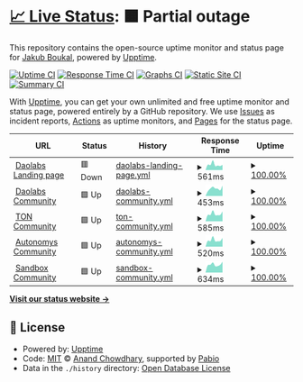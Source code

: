 # [📈 Live Status](https://SukiCZ.github.io/DAO-Upptime): <!--live status--> **🟧 Partial outage**

This repository contains the open-source uptime monitor and status page for [Jakub Boukal](suki.wtf), powered by [Upptime](https://github.com/upptime/upptime).

[![Uptime CI](https://github.com/SukiCZ/DAO-Upptime/workflows/Uptime%20CI/badge.svg)](https://github.com/SukiCZ/DAO-Upptime/actions?query=workflow%3A%22Uptime+CI%22)
[![Response Time CI](https://github.com/SukiCZ/DAO-Upptime/workflows/Response%20Time%20CI/badge.svg)](https://github.com/SukiCZ/DAO-Upptime/actions?query=workflow%3A%22Response+Time+CI%22)
[![Graphs CI](https://github.com/SukiCZ/DAO-Upptime/workflows/Graphs%20CI/badge.svg)](https://github.com/SukiCZ/DAO-Upptime/actions?query=workflow%3A%22Graphs+CI%22)
[![Static Site CI](https://github.com/SukiCZ/DAO-Upptime/workflows/Static%20Site%20CI/badge.svg)](https://github.com/SukiCZ/DAO-Upptime/actions?query=workflow%3A%22Static+Site+CI%22)
[![Summary CI](https://github.com/SukiCZ/DAO-Upptime/workflows/Summary%20CI/badge.svg)](https://github.com/SukiCZ/DAO-Upptime/actions?query=workflow%3A%22Summary+CI%22)

With [Upptime](https://upptime.js.org), you can get your own unlimited and free uptime monitor and status page, powered entirely by a GitHub repository. We use [Issues](https://github.com/SukiCZ/DAO-Upptime/issues) as incident reports, [Actions](https://github.com/SukiCZ/DAO-Upptime/actions) as uptime monitors, and [Pages](https://SukiCZ.github.io/DAO-Upptime) for the status page.

<!--start: status pages-->
<!-- This summary is generated by Upptime (https://github.com/upptime/upptime) -->
<!-- Do not edit this manually, your changes will be overwritten -->
<!-- prettier-ignore -->
| URL | Status | History | Response Time | Uptime |
| --- | ------ | ------- | ------------- | ------ |
| <img alt="" src="https://icons.duckduckgo.com/ip3/daolabs.com.ico" height="13"> [Daolabs Landing page](https://daolabs.com) | 🟥 Down | [daolabs-landing-page.yml](https://github.com/SukiCZ/DAO-Upptime/commits/HEAD/history/daolabs-landing-page.yml) | <details><summary><img alt="Response time graph" src="./graphs/daolabs-landing-page/response-time-week.png" height="20"> 561ms</summary><br><a href="https://SukiCZ.github.io/DAO-Upptime/history/daolabs-landing-page"><img alt="Response time 551" src="https://img.shields.io/endpoint?url=https%3A%2F%2Fraw.githubusercontent.com%2FSukiCZ%2FDAO-Upptime%2FHEAD%2Fapi%2Fdaolabs-landing-page%2Fresponse-time.json"></a><br><a href="https://SukiCZ.github.io/DAO-Upptime/history/daolabs-landing-page"><img alt="24-hour response time 535" src="https://img.shields.io/endpoint?url=https%3A%2F%2Fraw.githubusercontent.com%2FSukiCZ%2FDAO-Upptime%2FHEAD%2Fapi%2Fdaolabs-landing-page%2Fresponse-time-day.json"></a><br><a href="https://SukiCZ.github.io/DAO-Upptime/history/daolabs-landing-page"><img alt="7-day response time 561" src="https://img.shields.io/endpoint?url=https%3A%2F%2Fraw.githubusercontent.com%2FSukiCZ%2FDAO-Upptime%2FHEAD%2Fapi%2Fdaolabs-landing-page%2Fresponse-time-week.json"></a><br><a href="https://SukiCZ.github.io/DAO-Upptime/history/daolabs-landing-page"><img alt="30-day response time 551" src="https://img.shields.io/endpoint?url=https%3A%2F%2Fraw.githubusercontent.com%2FSukiCZ%2FDAO-Upptime%2FHEAD%2Fapi%2Fdaolabs-landing-page%2Fresponse-time-month.json"></a><br><a href="https://SukiCZ.github.io/DAO-Upptime/history/daolabs-landing-page"><img alt="1-year response time 551" src="https://img.shields.io/endpoint?url=https%3A%2F%2Fraw.githubusercontent.com%2FSukiCZ%2FDAO-Upptime%2FHEAD%2Fapi%2Fdaolabs-landing-page%2Fresponse-time-year.json"></a></details> | <details><summary><a href="https://SukiCZ.github.io/DAO-Upptime/history/daolabs-landing-page">100.00%</a></summary><a href="https://SukiCZ.github.io/DAO-Upptime/history/daolabs-landing-page"><img alt="All-time uptime 100.00%" src="https://img.shields.io/endpoint?url=https%3A%2F%2Fraw.githubusercontent.com%2FSukiCZ%2FDAO-Upptime%2FHEAD%2Fapi%2Fdaolabs-landing-page%2Fuptime.json"></a><br><a href="https://SukiCZ.github.io/DAO-Upptime/history/daolabs-landing-page"><img alt="24-hour uptime 99.99%" src="https://img.shields.io/endpoint?url=https%3A%2F%2Fraw.githubusercontent.com%2FSukiCZ%2FDAO-Upptime%2FHEAD%2Fapi%2Fdaolabs-landing-page%2Fuptime-day.json"></a><br><a href="https://SukiCZ.github.io/DAO-Upptime/history/daolabs-landing-page"><img alt="7-day uptime 100.00%" src="https://img.shields.io/endpoint?url=https%3A%2F%2Fraw.githubusercontent.com%2FSukiCZ%2FDAO-Upptime%2FHEAD%2Fapi%2Fdaolabs-landing-page%2Fuptime-week.json"></a><br><a href="https://SukiCZ.github.io/DAO-Upptime/history/daolabs-landing-page"><img alt="30-day uptime 100.00%" src="https://img.shields.io/endpoint?url=https%3A%2F%2Fraw.githubusercontent.com%2FSukiCZ%2FDAO-Upptime%2FHEAD%2Fapi%2Fdaolabs-landing-page%2Fuptime-month.json"></a><br><a href="https://SukiCZ.github.io/DAO-Upptime/history/daolabs-landing-page"><img alt="1-year uptime 100.00%" src="https://img.shields.io/endpoint?url=https%3A%2F%2Fraw.githubusercontent.com%2FSukiCZ%2FDAO-Upptime%2FHEAD%2Fapi%2Fdaolabs-landing-page%2Fuptime-year.json"></a></details>
| <img alt="" src="https://icons.duckduckgo.com/ip3/community.daolabs.com.ico" height="13"> [Daolabs Community](https://community.daolabs.com) | 🟩 Up | [daolabs-community.yml](https://github.com/SukiCZ/DAO-Upptime/commits/HEAD/history/daolabs-community.yml) | <details><summary><img alt="Response time graph" src="./graphs/daolabs-community/response-time-week.png" height="20"> 453ms</summary><br><a href="https://SukiCZ.github.io/DAO-Upptime/history/daolabs-community"><img alt="Response time 448" src="https://img.shields.io/endpoint?url=https%3A%2F%2Fraw.githubusercontent.com%2FSukiCZ%2FDAO-Upptime%2FHEAD%2Fapi%2Fdaolabs-community%2Fresponse-time.json"></a><br><a href="https://SukiCZ.github.io/DAO-Upptime/history/daolabs-community"><img alt="24-hour response time 629" src="https://img.shields.io/endpoint?url=https%3A%2F%2Fraw.githubusercontent.com%2FSukiCZ%2FDAO-Upptime%2FHEAD%2Fapi%2Fdaolabs-community%2Fresponse-time-day.json"></a><br><a href="https://SukiCZ.github.io/DAO-Upptime/history/daolabs-community"><img alt="7-day response time 453" src="https://img.shields.io/endpoint?url=https%3A%2F%2Fraw.githubusercontent.com%2FSukiCZ%2FDAO-Upptime%2FHEAD%2Fapi%2Fdaolabs-community%2Fresponse-time-week.json"></a><br><a href="https://SukiCZ.github.io/DAO-Upptime/history/daolabs-community"><img alt="30-day response time 448" src="https://img.shields.io/endpoint?url=https%3A%2F%2Fraw.githubusercontent.com%2FSukiCZ%2FDAO-Upptime%2FHEAD%2Fapi%2Fdaolabs-community%2Fresponse-time-month.json"></a><br><a href="https://SukiCZ.github.io/DAO-Upptime/history/daolabs-community"><img alt="1-year response time 448" src="https://img.shields.io/endpoint?url=https%3A%2F%2Fraw.githubusercontent.com%2FSukiCZ%2FDAO-Upptime%2FHEAD%2Fapi%2Fdaolabs-community%2Fresponse-time-year.json"></a></details> | <details><summary><a href="https://SukiCZ.github.io/DAO-Upptime/history/daolabs-community">100.00%</a></summary><a href="https://SukiCZ.github.io/DAO-Upptime/history/daolabs-community"><img alt="All-time uptime 100.00%" src="https://img.shields.io/endpoint?url=https%3A%2F%2Fraw.githubusercontent.com%2FSukiCZ%2FDAO-Upptime%2FHEAD%2Fapi%2Fdaolabs-community%2Fuptime.json"></a><br><a href="https://SukiCZ.github.io/DAO-Upptime/history/daolabs-community"><img alt="24-hour uptime 100.00%" src="https://img.shields.io/endpoint?url=https%3A%2F%2Fraw.githubusercontent.com%2FSukiCZ%2FDAO-Upptime%2FHEAD%2Fapi%2Fdaolabs-community%2Fuptime-day.json"></a><br><a href="https://SukiCZ.github.io/DAO-Upptime/history/daolabs-community"><img alt="7-day uptime 100.00%" src="https://img.shields.io/endpoint?url=https%3A%2F%2Fraw.githubusercontent.com%2FSukiCZ%2FDAO-Upptime%2FHEAD%2Fapi%2Fdaolabs-community%2Fuptime-week.json"></a><br><a href="https://SukiCZ.github.io/DAO-Upptime/history/daolabs-community"><img alt="30-day uptime 100.00%" src="https://img.shields.io/endpoint?url=https%3A%2F%2Fraw.githubusercontent.com%2FSukiCZ%2FDAO-Upptime%2FHEAD%2Fapi%2Fdaolabs-community%2Fuptime-month.json"></a><br><a href="https://SukiCZ.github.io/DAO-Upptime/history/daolabs-community"><img alt="1-year uptime 100.00%" src="https://img.shields.io/endpoint?url=https%3A%2F%2Fraw.githubusercontent.com%2FSukiCZ%2FDAO-Upptime%2FHEAD%2Fapi%2Fdaolabs-community%2Fuptime-year.json"></a></details>
| <img alt="" src="https://icons.duckduckgo.com/ip3/toncommunityhub.com.ico" height="13"> [TON Community](https://toncommunityhub.com) | 🟩 Up | [ton-community.yml](https://github.com/SukiCZ/DAO-Upptime/commits/HEAD/history/ton-community.yml) | <details><summary><img alt="Response time graph" src="./graphs/ton-community/response-time-week.png" height="20"> 585ms</summary><br><a href="https://SukiCZ.github.io/DAO-Upptime/history/ton-community"><img alt="Response time 660" src="https://img.shields.io/endpoint?url=https%3A%2F%2Fraw.githubusercontent.com%2FSukiCZ%2FDAO-Upptime%2FHEAD%2Fapi%2Fton-community%2Fresponse-time.json"></a><br><a href="https://SukiCZ.github.io/DAO-Upptime/history/ton-community"><img alt="24-hour response time 773" src="https://img.shields.io/endpoint?url=https%3A%2F%2Fraw.githubusercontent.com%2FSukiCZ%2FDAO-Upptime%2FHEAD%2Fapi%2Fton-community%2Fresponse-time-day.json"></a><br><a href="https://SukiCZ.github.io/DAO-Upptime/history/ton-community"><img alt="7-day response time 585" src="https://img.shields.io/endpoint?url=https%3A%2F%2Fraw.githubusercontent.com%2FSukiCZ%2FDAO-Upptime%2FHEAD%2Fapi%2Fton-community%2Fresponse-time-week.json"></a><br><a href="https://SukiCZ.github.io/DAO-Upptime/history/ton-community"><img alt="30-day response time 660" src="https://img.shields.io/endpoint?url=https%3A%2F%2Fraw.githubusercontent.com%2FSukiCZ%2FDAO-Upptime%2FHEAD%2Fapi%2Fton-community%2Fresponse-time-month.json"></a><br><a href="https://SukiCZ.github.io/DAO-Upptime/history/ton-community"><img alt="1-year response time 660" src="https://img.shields.io/endpoint?url=https%3A%2F%2Fraw.githubusercontent.com%2FSukiCZ%2FDAO-Upptime%2FHEAD%2Fapi%2Fton-community%2Fresponse-time-year.json"></a></details> | <details><summary><a href="https://SukiCZ.github.io/DAO-Upptime/history/ton-community">100.00%</a></summary><a href="https://SukiCZ.github.io/DAO-Upptime/history/ton-community"><img alt="All-time uptime 99.83%" src="https://img.shields.io/endpoint?url=https%3A%2F%2Fraw.githubusercontent.com%2FSukiCZ%2FDAO-Upptime%2FHEAD%2Fapi%2Fton-community%2Fuptime.json"></a><br><a href="https://SukiCZ.github.io/DAO-Upptime/history/ton-community"><img alt="24-hour uptime 100.00%" src="https://img.shields.io/endpoint?url=https%3A%2F%2Fraw.githubusercontent.com%2FSukiCZ%2FDAO-Upptime%2FHEAD%2Fapi%2Fton-community%2Fuptime-day.json"></a><br><a href="https://SukiCZ.github.io/DAO-Upptime/history/ton-community"><img alt="7-day uptime 100.00%" src="https://img.shields.io/endpoint?url=https%3A%2F%2Fraw.githubusercontent.com%2FSukiCZ%2FDAO-Upptime%2FHEAD%2Fapi%2Fton-community%2Fuptime-week.json"></a><br><a href="https://SukiCZ.github.io/DAO-Upptime/history/ton-community"><img alt="30-day uptime 99.83%" src="https://img.shields.io/endpoint?url=https%3A%2F%2Fraw.githubusercontent.com%2FSukiCZ%2FDAO-Upptime%2FHEAD%2Fapi%2Fton-community%2Fuptime-month.json"></a><br><a href="https://SukiCZ.github.io/DAO-Upptime/history/ton-community"><img alt="1-year uptime 99.83%" src="https://img.shields.io/endpoint?url=https%3A%2F%2Fraw.githubusercontent.com%2FSukiCZ%2FDAO-Upptime%2FHEAD%2Fapi%2Fton-community%2Fuptime-year.json"></a></details>
| <img alt="" src="https://icons.duckduckgo.com/ip3/community.autonomys.xyz.ico" height="13"> [Autonomys Community](https://community.autonomys.xyz) | 🟩 Up | [autonomys-community.yml](https://github.com/SukiCZ/DAO-Upptime/commits/HEAD/history/autonomys-community.yml) | <details><summary><img alt="Response time graph" src="./graphs/autonomys-community/response-time-week.png" height="20"> 520ms</summary><br><a href="https://SukiCZ.github.io/DAO-Upptime/history/autonomys-community"><img alt="Response time 517" src="https://img.shields.io/endpoint?url=https%3A%2F%2Fraw.githubusercontent.com%2FSukiCZ%2FDAO-Upptime%2FHEAD%2Fapi%2Fautonomys-community%2Fresponse-time.json"></a><br><a href="https://SukiCZ.github.io/DAO-Upptime/history/autonomys-community"><img alt="24-hour response time 680" src="https://img.shields.io/endpoint?url=https%3A%2F%2Fraw.githubusercontent.com%2FSukiCZ%2FDAO-Upptime%2FHEAD%2Fapi%2Fautonomys-community%2Fresponse-time-day.json"></a><br><a href="https://SukiCZ.github.io/DAO-Upptime/history/autonomys-community"><img alt="7-day response time 520" src="https://img.shields.io/endpoint?url=https%3A%2F%2Fraw.githubusercontent.com%2FSukiCZ%2FDAO-Upptime%2FHEAD%2Fapi%2Fautonomys-community%2Fresponse-time-week.json"></a><br><a href="https://SukiCZ.github.io/DAO-Upptime/history/autonomys-community"><img alt="30-day response time 517" src="https://img.shields.io/endpoint?url=https%3A%2F%2Fraw.githubusercontent.com%2FSukiCZ%2FDAO-Upptime%2FHEAD%2Fapi%2Fautonomys-community%2Fresponse-time-month.json"></a><br><a href="https://SukiCZ.github.io/DAO-Upptime/history/autonomys-community"><img alt="1-year response time 517" src="https://img.shields.io/endpoint?url=https%3A%2F%2Fraw.githubusercontent.com%2FSukiCZ%2FDAO-Upptime%2FHEAD%2Fapi%2Fautonomys-community%2Fresponse-time-year.json"></a></details> | <details><summary><a href="https://SukiCZ.github.io/DAO-Upptime/history/autonomys-community">100.00%</a></summary><a href="https://SukiCZ.github.io/DAO-Upptime/history/autonomys-community"><img alt="All-time uptime 99.85%" src="https://img.shields.io/endpoint?url=https%3A%2F%2Fraw.githubusercontent.com%2FSukiCZ%2FDAO-Upptime%2FHEAD%2Fapi%2Fautonomys-community%2Fuptime.json"></a><br><a href="https://SukiCZ.github.io/DAO-Upptime/history/autonomys-community"><img alt="24-hour uptime 100.00%" src="https://img.shields.io/endpoint?url=https%3A%2F%2Fraw.githubusercontent.com%2FSukiCZ%2FDAO-Upptime%2FHEAD%2Fapi%2Fautonomys-community%2Fuptime-day.json"></a><br><a href="https://SukiCZ.github.io/DAO-Upptime/history/autonomys-community"><img alt="7-day uptime 100.00%" src="https://img.shields.io/endpoint?url=https%3A%2F%2Fraw.githubusercontent.com%2FSukiCZ%2FDAO-Upptime%2FHEAD%2Fapi%2Fautonomys-community%2Fuptime-week.json"></a><br><a href="https://SukiCZ.github.io/DAO-Upptime/history/autonomys-community"><img alt="30-day uptime 99.85%" src="https://img.shields.io/endpoint?url=https%3A%2F%2Fraw.githubusercontent.com%2FSukiCZ%2FDAO-Upptime%2FHEAD%2Fapi%2Fautonomys-community%2Fuptime-month.json"></a><br><a href="https://SukiCZ.github.io/DAO-Upptime/history/autonomys-community"><img alt="1-year uptime 99.85%" src="https://img.shields.io/endpoint?url=https%3A%2F%2Fraw.githubusercontent.com%2FSukiCZ%2FDAO-Upptime%2FHEAD%2Fapi%2Fautonomys-community%2Fuptime-year.json"></a></details>
| <img alt="" src="https://icons.duckduckgo.com/ip3/daolabs.socialminingjobs.com.ico" height="13"> [Sandbox Community](https://daolabs.socialminingjobs.com) | 🟩 Up | [sandbox-community.yml](https://github.com/SukiCZ/DAO-Upptime/commits/HEAD/history/sandbox-community.yml) | <details><summary><img alt="Response time graph" src="./graphs/sandbox-community/response-time-week.png" height="20"> 634ms</summary><br><a href="https://SukiCZ.github.io/DAO-Upptime/history/sandbox-community"><img alt="Response time 648" src="https://img.shields.io/endpoint?url=https%3A%2F%2Fraw.githubusercontent.com%2FSukiCZ%2FDAO-Upptime%2FHEAD%2Fapi%2Fsandbox-community%2Fresponse-time.json"></a><br><a href="https://SukiCZ.github.io/DAO-Upptime/history/sandbox-community"><img alt="24-hour response time 852" src="https://img.shields.io/endpoint?url=https%3A%2F%2Fraw.githubusercontent.com%2FSukiCZ%2FDAO-Upptime%2FHEAD%2Fapi%2Fsandbox-community%2Fresponse-time-day.json"></a><br><a href="https://SukiCZ.github.io/DAO-Upptime/history/sandbox-community"><img alt="7-day response time 634" src="https://img.shields.io/endpoint?url=https%3A%2F%2Fraw.githubusercontent.com%2FSukiCZ%2FDAO-Upptime%2FHEAD%2Fapi%2Fsandbox-community%2Fresponse-time-week.json"></a><br><a href="https://SukiCZ.github.io/DAO-Upptime/history/sandbox-community"><img alt="30-day response time 648" src="https://img.shields.io/endpoint?url=https%3A%2F%2Fraw.githubusercontent.com%2FSukiCZ%2FDAO-Upptime%2FHEAD%2Fapi%2Fsandbox-community%2Fresponse-time-month.json"></a><br><a href="https://SukiCZ.github.io/DAO-Upptime/history/sandbox-community"><img alt="1-year response time 648" src="https://img.shields.io/endpoint?url=https%3A%2F%2Fraw.githubusercontent.com%2FSukiCZ%2FDAO-Upptime%2FHEAD%2Fapi%2Fsandbox-community%2Fresponse-time-year.json"></a></details> | <details><summary><a href="https://SukiCZ.github.io/DAO-Upptime/history/sandbox-community">100.00%</a></summary><a href="https://SukiCZ.github.io/DAO-Upptime/history/sandbox-community"><img alt="All-time uptime 100.00%" src="https://img.shields.io/endpoint?url=https%3A%2F%2Fraw.githubusercontent.com%2FSukiCZ%2FDAO-Upptime%2FHEAD%2Fapi%2Fsandbox-community%2Fuptime.json"></a><br><a href="https://SukiCZ.github.io/DAO-Upptime/history/sandbox-community"><img alt="24-hour uptime 100.00%" src="https://img.shields.io/endpoint?url=https%3A%2F%2Fraw.githubusercontent.com%2FSukiCZ%2FDAO-Upptime%2FHEAD%2Fapi%2Fsandbox-community%2Fuptime-day.json"></a><br><a href="https://SukiCZ.github.io/DAO-Upptime/history/sandbox-community"><img alt="7-day uptime 100.00%" src="https://img.shields.io/endpoint?url=https%3A%2F%2Fraw.githubusercontent.com%2FSukiCZ%2FDAO-Upptime%2FHEAD%2Fapi%2Fsandbox-community%2Fuptime-week.json"></a><br><a href="https://SukiCZ.github.io/DAO-Upptime/history/sandbox-community"><img alt="30-day uptime 100.00%" src="https://img.shields.io/endpoint?url=https%3A%2F%2Fraw.githubusercontent.com%2FSukiCZ%2FDAO-Upptime%2FHEAD%2Fapi%2Fsandbox-community%2Fuptime-month.json"></a><br><a href="https://SukiCZ.github.io/DAO-Upptime/history/sandbox-community"><img alt="1-year uptime 100.00%" src="https://img.shields.io/endpoint?url=https%3A%2F%2Fraw.githubusercontent.com%2FSukiCZ%2FDAO-Upptime%2FHEAD%2Fapi%2Fsandbox-community%2Fuptime-year.json"></a></details>

<!--end: status pages-->

[**Visit our status website →**](https://SukiCZ.github.io/DAO-Upptime)

## 📄 License

- Powered by: [Upptime](https://github.com/upptime/upptime)
- Code: [MIT](./LICENSE) © [Anand Chowdhary](https://anandchowdhary.com), supported by [Pabio](https://pabio.com)
- Data in the `./history` directory: [Open Database License](https://opendatacommons.org/licenses/odbl/1-0/)
